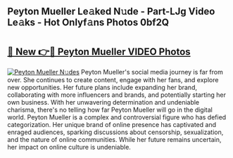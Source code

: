 ## Peyton Mueller Le𝚊ked N𝚞de - Part-LJg Video Le𝚊ks - Hot Onlyf𝚊ns Photos 0bf2Q

# <h2><a href="http://ab33944.deff.icu/?id=Peyton+Mueller">🔗 New 👉🔴 Peyton Mueller VIDEO Photos</a></h2>

[![Peyton Mueller N𝚞des](https://i.imgur.com/rIISA9y.gif)](http://ab33944.deff.icu/?id=Peyton+Mueller)
Peyton Mueller's social media journey is far from over. She continues to create content, engage with her fans, and explore new opportunities. Her future plans include expanding her brand, collaborating with more influencers and brands, and potentially starting her own business. With her unwavering determination and undeniable charisma, there's no telling how far Peyton Mueller will go in the digital world. Peyton Mueller is a complex and controversial figure who has defied categorization. Her unique brand of online presence has captivated and enraged audiences, sparking discussions about censorship, sexualization, and the nature of online communities. While her future remains uncertain, her impact on online culture is undeniable.
